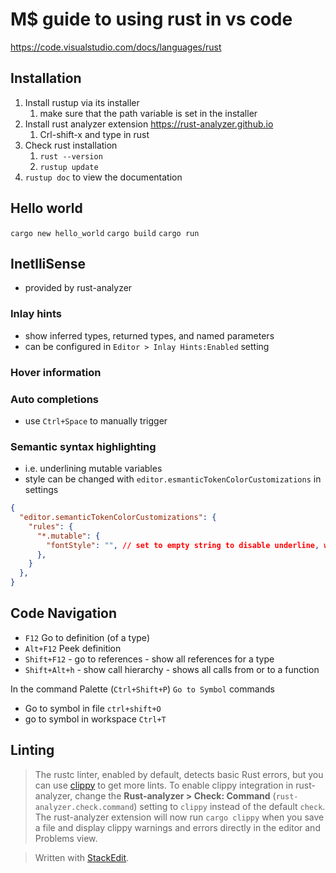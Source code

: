 # M$ guide to using rust in vs code

https://code.visualstudio.com/docs/languages/rust

## Installation
1. Install rustup via its installer
	1. make sure that the path variable is set in the installer
2. Install rust analyzer  extension https://rust-analyzer.github.io
	1. Crl-shift-x and type in rust
3. Check rust installation
	1. `rust --version`
	2. `rustup update`
4. `rustup doc` to view the documentation

## Hello world 
`cargo new hello_world`
`cargo build`
`cargo run`
## InetlliSense
* provided by rust-analyzer
### Inlay hints
* show inferred types, returned types, and named parameters
* can be configured in `Editor > Inlay Hints:Enabled` setting

### Hover information
### Auto completions
* use `Ctrl+Space` to manually trigger
### Semantic syntax highlighting
* i.e. underlining mutable variables
* style can be changed with `editor.esmanticTokenColorCustomizations` in settings
```json
{
  "editor.semanticTokenColorCustomizations": {
    "rules": {
      "*.mutable": {
        "fontStyle": "", // set to empty string to disable underline, which is the default
      },
    }
  },
}

```
## Code Navigation
* `F12`  Go to definition (of a type)
* `Alt+F12` Peek definition 
* `Shift+F12` - go to references - show all references for a type
* `Shift+Alt+h` - show call hierarchy - shows all calls from or to a function

In the command Palette (`Ctrl+Shift+P`) `Go to Symbol` commands
* Go to symbol in file `ctrl+shift+O`
* go to symbol in workspace `Ctrl+T`

## Linting
>The rustc linter, enabled by default, detects basic Rust errors, but you can use [clippy](https://github.com/rust-lang/rust-clippy) to get more lints. To enable clippy integration in rust-analyzer, change the **Rust-analyzer > Check: Command** (`rust-analyzer.check.command`) setting to `clippy` instead of the default `check`. The rust-analyzer extension will now run `cargo clippy` when you save a file and display clippy warnings and errors directly in the editor and Problems view.

> Written with [StackEdit](https://stackedit.io/).
<!--stackedit_data:
eyJoaXN0b3J5IjpbLTEzNjMxNTU0NSwtMTA5NzY5NzAyMl19
-->